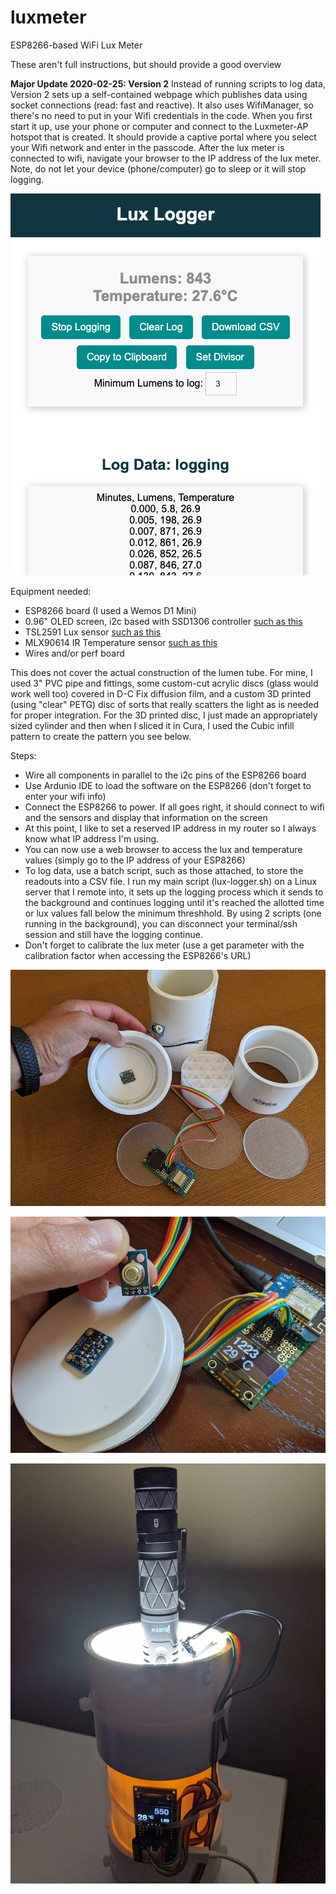 # luxmeter
ESP8266-based WiFi Lux Meter

These aren't full instructions, but should provide a good overview

**Major Update 2020-02-25: Version 2**
Instead of running scripts to log data, Version 2 sets up a self-contained webpage which publishes data using socket connections (read: fast and reactive).  It also uses WifiManager, so there's no need to put in your Wifi credentials in the code.  When you first start it up, use your phone or computer and connect to the Luxmeter-AP hotspot that is created.  It should provide a captive portal where you select your Wifi network and enter in the passcode.  After the lux meter is connected to wifi, navigate your browser to the IP address of the lux meter.  Note, do not let your device (phone/computer) go to sleep or it will stop logging.

![Version 2 Screenshot](lux_meter_v2_screenshot.png)

Equipment needed:
* ESP8266 board (I used a Wemos D1 Mini)
* 0.96" OLED screen, i2c based with SSD1306 controller [such as this](https://www.amazon.com/dp/B06XRBTBTB/)
* TSL2591 Lux sensor [such as this](https://learn.adafruit.com/adafruit-tsl2591)
* MLX90614 IR Temperature sensor [such as this](https://www.amazon.com/gp/product/B07YZVDWWB/)
* Wires and/or perf board

This does not cover the actual construction of the lumen tube.  For mine, I used 3" PVC pipe and fittings, some custom-cut acrylic discs (glass would work well too) covered in D-C Fix diffusion film, and a custom 3D printed (using "clear" PETG) disc of sorts that really scatters the light as is needed for proper integration.  For the 3D printed disc, I just made an appropriately sized cylinder and then when I sliced it in Cura, I used the Cubic infill pattern to create the pattern you see below.

Steps:
* Wire all components in parallel to the i2c pins of the ESP8266 board
* Use Ardunio IDE to load the software on the ESP8266 (don't forget to enter your wifi info)
* Connect the ESP8266 to power.  If all goes right, it should connect to wifi and the sensors and display that information on the screen
* At this point, I like to set a reserved IP address in my router so I always know what IP address I'm using.
* You can now use a web browser to access the lux and temperature values (simply go to the IP address of your ESP8266)
* To log data, use a batch script, such as those attached, to store the readouts into a CSV file.  I run my main script (lux-logger.sh) on a Linux server that I remote into, it sets up the logging process which it sends to the background and continues logging until it's reached the allotted time or lux values fall below the minimum threshhold.  By using 2 scripts (one running in the background), you can disconnect your terminal/ssh session and still have the logging continue.
* Don't forget to calibrate the lux meter (use a get parameter with the calibration factor when accessing the ESP8266's URL)


![Lux Meter Parts](lux_meter_parts.jpg)

![Lux Meter Sensors](lux_meter_sensors.jpg)

![Lux Meter Operation](lux_meter_operation.jpg)
